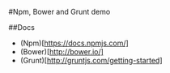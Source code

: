 #Npm, Bower and Grunt demo

##Docs

- (Npm)[https://docs.npmjs.com/]
- (Bower)[http://bower.io/]
- (Grunt)[http://gruntjs.com/getting-started]
